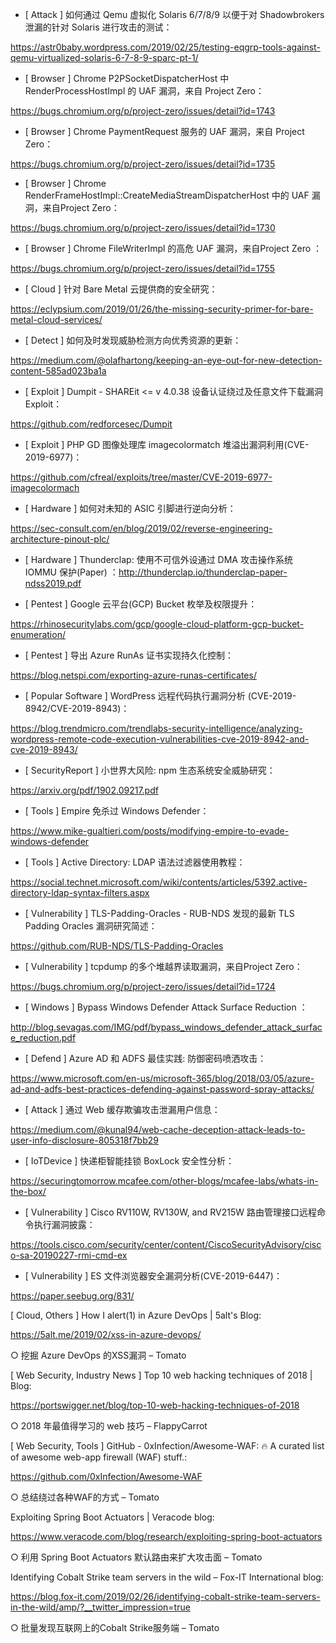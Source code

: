 * [ Attack ]  如何通过 Qemu 虚拟化 Solaris 6/7/8/9 以便于对 Shadowbrokers 泄漏的针对 Solaris 进行攻击的测试： 

https://astr0baby.wordpress.com/2019/02/25/testing-eqgrp-tools-against-qemu-virtualized-solaris-6-7-8-9-sparc-pt-1/



* [ Browser ]  Chrome P2PSocketDispatcherHost 中 RenderProcessHostImpl 的 UAF 漏洞，来自 Project Zero：  

https://bugs.chromium.org/p/project-zero/issues/detail?id=1743



* [ Browser ]  Chrome PaymentRequest 服务的 UAF 漏洞，来自 Project Zero：

 https://bugs.chromium.org/p/project-zero/issues/detail?id=1735



* [ Browser ]  Chrome RenderFrameHostImpl::CreateMediaStreamDispatcherHost 中的 UAF 漏洞，来自Project Zero：  

https://bugs.chromium.org/p/project-zero/issues/detail?id=1730



* [ Browser ]  Chrome FileWriterImpl 的高危 UAF 漏洞，来自Project Zero ：

 https://bugs.chromium.org/p/project-zero/issues/detail?id=1755



* [ Cloud ]  针对 Bare Metal 云提供商的安全研究： 

https://eclypsium.com/2019/01/26/the-missing-security-primer-for-bare-metal-cloud-services/



* [ Detect ]  如何及时发现威胁检测方向优秀资源的更新：

https://medium.com/@olafhartong/keeping-an-eye-out-for-new-detection-content-585ad023ba1a



* [ Exploit ]  Dumpit - SHAREit <= v 4.0.38 设备认证绕过及任意文件下载漏洞 Exploit：

https://github.com/redforcesec/Dumpit



* [ Exploit ]  PHP GD 图像处理库 imagecolormatch 堆溢出漏洞利用(CVE-2019-6977)：

https://github.com/cfreal/exploits/tree/master/CVE-2019-6977-imagecolormach





* [ Hardware ]  如何对未知的 ASIC 引脚进行逆向分析：

 https://sec-consult.com/en/blog/2019/02/reverse-engineering-architecture-pinout-plc/



* [ Hardware ]  Thunderclap: 使用不可信外设通过 DMA 攻击操作系统 IOMMU 保护(Paper) ：http://thunderclap.io/thunderclap-paper-ndss2019.pdf





* [ Pentest ]   Google 云平台(GCP) Bucket 枚举及权限提升：

https://rhinosecuritylabs.com/gcp/google-cloud-platform-gcp-bucket-enumeration/



* [ Pentest ]  导出 Azure RunAs 证书实现持久化控制：

 https://blog.netspi.com/exporting-azure-runas-certificates/



* [ Popular Software ]  WordPress 远程代码执行漏洞分析 (CVE-2019-8942/CVE-2019-8943)：

https://blog.trendmicro.com/trendlabs-security-intelligence/analyzing-wordpress-remote-code-execution-vulnerabilities-cve-2019-8942-and-cve-2019-8943/



* [ SecurityReport ]  小世界大风险: npm 生态系统安全威胁研究：

https://arxiv.org/pdf/1902.09217.pdf



* [ Tools ]  Empire 免杀过 Windows Defender： 

https://www.mike-gualtieri.com/posts/modifying-empire-to-evade-windows-defender





* [ Tools ]  Active Directory: LDAP 语法过滤器使用教程：

https://social.technet.microsoft.com/wiki/contents/articles/5392.active-directory-ldap-syntax-filters.aspx



* [ Vulnerability ]  TLS-Padding-Oracles - RUB-NDS 发现的最新 TLS Padding Oracles 漏洞研究简述：

 https://github.com/RUB-NDS/TLS-Padding-Oracles



* [ Vulnerability ]  tcpdump 的多个堆越界读取漏洞，来自Project Zero：

https://bugs.chromium.org/p/project-zero/issues/detail?id=1724



* [ Windows ]  Bypass Windows Defender Attack Surface Reduction ：

http://blog.sevagas.com/IMG/pdf/bypass_windows_defender_attack_surface_reduction.pdf



* [ Defend ]  Azure AD 和 ADFS 最佳实践: 防御密码喷洒攻击： 

https://www.microsoft.com/en-us/microsoft-365/blog/2018/03/05/azure-ad-and-adfs-best-practices-defending-against-password-spray-attacks/



* [ Attack ]  通过 Web 缓存欺骗攻击泄漏用户信息：

 https://medium.com/@kunal94/web-cache-deception-attack-leads-to-user-info-disclosure-805318f7bb29



* [ IoTDevice ]  快递柜智能挂锁 BoxLock 安全性分析： 

https://securingtomorrow.mcafee.com/other-blogs/mcafee-labs/whats-in-the-box/



* [ Vulnerability ]  Cisco RV110W, RV130W, and RV215W 路由管理接口远程命令执行漏洞披露：

 https://tools.cisco.com/security/center/content/CiscoSecurityAdvisory/cisco-sa-20190227-rmi-cmd-ex



* [ Vulnerability ]  ES 文件浏览器安全漏洞分析(CVE-2019-6447)： 

https://paper.seebug.org/831/



[ Cloud, Others ]  How I alert(1) in Azure DevOps | 5alt's Blog: 

https://5alt.me/2019/02/xss-in-azure-devops/ 

○ 挖掘 Azure DevOps 的XSS漏洞 – Tomato 


[ Web Security, Industry News ]  Top 10 web hacking techniques of 2018 | Blog: 

https://portswigger.net/blog/top-10-web-hacking-techniques-of-2018 

○ 2018 年最值得学习的 web 技巧 – FlappyCarrot 


[ Web Security, Tools ]  GitHub - 0xInfection/Awesome-WAF: 🔥 A curated list of awesome web-app firewall (WAF) stuff.: 

https://github.com/0xInfection/Awesome-WAF 

○ 总结绕过各种WAF的方式 – Tomato 


Exploiting Spring Boot Actuators | Veracode blog: 

https://www.veracode.com/blog/research/exploiting-spring-boot-actuators 

○ 利用 Spring Boot Actuators 默认路由来扩大攻击面 – Tomato 


Identifying Cobalt Strike team servers in the wild – Fox-IT International blog: 

https://blog.fox-it.com/2019/02/26/identifying-cobalt-strike-team-servers-in-the-wild/amp/?__twitter_impression=true 

○ 批量发现互联网上的Cobalt Strike服务端 – Tomato 
